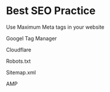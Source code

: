 # Best SEO Practice

Use Maximum Meta tags in your website

Googel Tag Manager

Cloudflare

Robots.txt

Sitemap.xml

AMP
